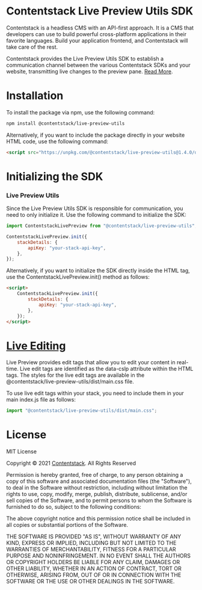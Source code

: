 # Contentstack Live Preview Utils SDK

Contentstack is a headless CMS with an API-first approach. It is a CMS that developers can use to build powerful cross-platform applications in their favorite languages. Build your application frontend, and Contentstack will take care of the rest.

Contentstack provides the Live Preview Utils SDK to establish a communication channel between the various Contentstack SDKs and your website, transmitting live changes to the preview pane. [Read More](https://www.contentstack.com/docs/content-managers/live-preview/).

# Installation

To install the package via npm, use the following command:

```bash
npm install @contentstack/live-preview-utils
```

Alternatively, if you want to include the package directly in your website HTML code, use the following command:

```html
<script src="https://unpkg.com/@contentstack/live-preview-utils@1.4.0/dist/index.js"></script>
```

# Initializing the SDK

### Live Preview Utils

Since the Live Preview Utils SDK is responsible for communication, you need to only initialize it.
Use the following command to initialize the SDK:

```javascript
import ContentstackLivePreview from "@contentstack/live-preview-utils";

ContentstackLivePreview.init({
    stackDetails: {
        apiKey: "your-stack-api-key",
    },
});
```

Alternatively, if you want to initialize the SDK directly inside the HTML tag, use the ContentstackLivePreview.init() method as follows:

```html
<script>
    ContentstackLivePreview.init({
        stackDetails: {
            apiKey: "your-stack-api-key",
        },
    });
</script>
```

# [Live Editing](https://www.contentstack.com/docs/developers/set-up-live-preview/set-up-live-preview-for-your-website/#live-editing-for-entries-optional-)

Live Preview provides edit tags that allow you to edit your content in real-time. Live edit tags are identified as the data-cslp attribute within the HTML tags. The styles for the live edit tags are available in the @contentstack/live-preview-utils/dist/main.css file.

To use live edit tags within your stack, you need to include them in your main index.js file as follows:

```javascript
import "@contentstack/live-preview-utils/dist/main.css";
```

# License

MIT License

Copyright © 2021 [Contentstack](https://www.contentstack.com/). All Rights Reserved

Permission is hereby granted, free of charge, to any person obtaining a copy of this software and associated documentation files (the "Software"), to deal in the Software without restriction, including without limitation the rights to use, copy, modify, merge, publish, distribute, sublicense, and/or sell copies of the Software, and to permit persons to whom the Software is furnished to do so, subject to the following conditions:

The above copyright notice and this permission notice shall be included in all copies or substantial portions of the Software.

THE SOFTWARE IS PROVIDED "AS IS", WITHOUT WARRANTY OF ANY KIND, EXPRESS OR IMPLIED, INCLUDING BUT NOT LIMITED TO THE WARRANTIES OF MERCHANTABILITY, FITNESS FOR A PARTICULAR PURPOSE AND NONINFRINGEMENT. IN NO EVENT SHALL THE AUTHORS OR COPYRIGHT HOLDERS BE LIABLE FOR ANY CLAIM, DAMAGES OR OTHER LIABILITY, WHETHER IN AN ACTION OF CONTRACT, TORT OR OTHERWISE, ARISING FROM, OUT OF OR IN CONNECTION WITH THE SOFTWARE OR THE USE OR OTHER DEALINGS IN THE SOFTWARE.
